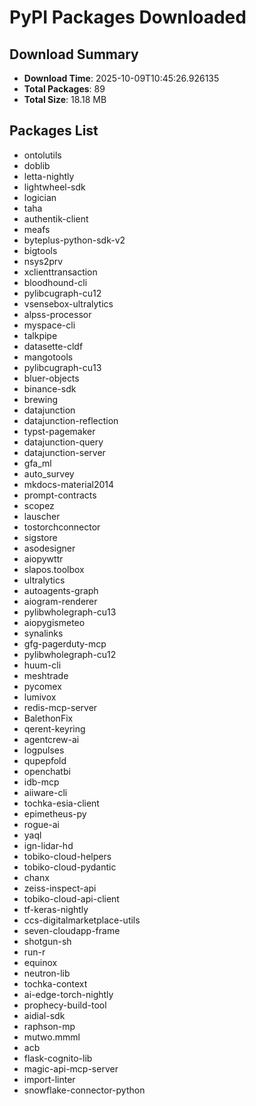 # PyPI Packages Downloaded

## Download Summary
- **Download Time**: 2025-10-09T10:45:26.926135
- **Total Packages**: 89
- **Total Size**: 18.18 MB

## Packages List
- ontolutils
- doblib
- letta-nightly
- lightwheel-sdk
- logician
- taha
- authentik-client
- meafs
- byteplus-python-sdk-v2
- bigtools
- nsys2prv
- xclienttransaction
- bloodhound-cli
- pylibcugraph-cu12
- vsensebox-ultralytics
- alpss-processor
- myspace-cli
- talkpipe
- datasette-cldf
- mangotools
- pylibcugraph-cu13
- bluer-objects
- binance-sdk
- brewing
- datajunction
- datajunction-reflection
- typst-pagemaker
- datajunction-query
- datajunction-server
- gfa_ml
- auto_survey
- mkdocs-material2014
- prompt-contracts
- scopez
- lauscher
- tostorchconnector
- sigstore
- asodesigner
- aiopywttr
- slapos.toolbox
- ultralytics
- autoagents-graph
- aiogram-renderer
- pylibwholegraph-cu13
- aiopygismeteo
- synalinks
- gfg-pagerduty-mcp
- pylibwholegraph-cu12
- huum-cli
- meshtrade
- pycomex
- lumivox
- redis-mcp-server
- BalethonFix
- qerent-keyring
- agentcrew-ai
- logpulses
- qupepfold
- openchatbi
- idb-mcp
- aiiware-cli
- tochka-esia-client
- epimetheus-py
- rogue-ai
- yaql
- ign-lidar-hd
- tobiko-cloud-helpers
- tobiko-cloud-pydantic
- chanx
- zeiss-inspect-api
- tobiko-cloud-api-client
- tf-keras-nightly
- ccs-digitalmarketplace-utils
- seven-cloudapp-frame
- shotgun-sh
- run-r
- equinox
- neutron-lib
- tochka-context
- ai-edge-torch-nightly
- prophecy-build-tool
- aidial-sdk
- raphson-mp
- mutwo.mmml
- acb
- flask-cognito-lib
- magic-api-mcp-server
- import-linter
- snowflake-connector-python
